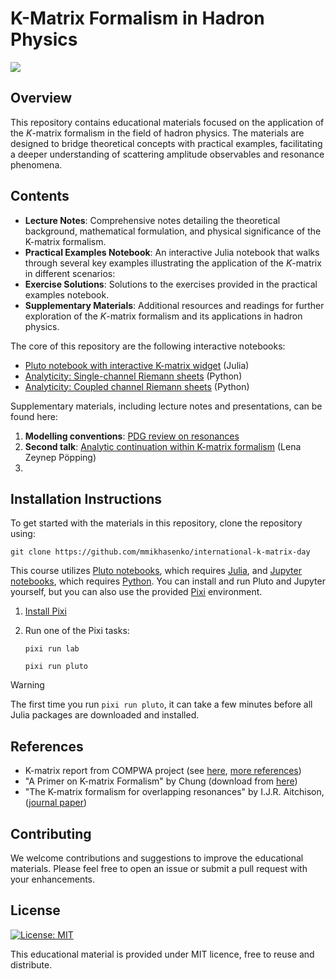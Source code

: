 # K-Matrix Formalism in Hadron Physics

[![](https://indico.cern.ch/event/1397619/logo-3676420921.png)](https://indico.cern.ch/event/1397619)

## Overview

This repository contains educational materials focused on the application of the $K$-matrix formalism in the field of hadron physics. The materials are designed to bridge theoretical concepts with practical examples, facilitating a deeper understanding of scattering amplitude observables and resonance phenomena.

## Contents

- **Lecture Notes**: Comprehensive notes detailing the theoretical background, mathematical formulation, and physical significance of the K-matrix formalism.
- **Practical Examples Notebook**: An interactive Julia notebook that walks through several key examples illustrating the application of the $K$-matrix in different scenarios:
- **Exercise Solutions**: Solutions to the exercises provided in the practical examples notebook.
- **Supplementary Materials**: Additional resources and readings for further exploration of the $K$-matrix formalism and its applications in hadron physics.

The core of this repository are the following interactive notebooks:

- [Pluto notebook with interactive K-matrix widget](./docs/K-matrix.jl) (Julia)
- [Analyticity: Single-channel Riemann sheets](./docs/analyticity-1channel.ipynb) (Python)
- [Analyticity: Coupled channel Riemann sheets](./docs/analyticity-2channel.ipynb) (Python)

Supplementary materials, including lecture notes and presentations, can be found here:

1. **Modelling conventions**: [PDG review on resonances](https://pdg.lbl.gov/2023/reviews/rpp2023-rev-resonances.pdf)
2. **Second talk**: [Analytic continuation within K-matrix formalism](additional_materials/Analytic_continuation_ComPWA.pdf) (Lena Zeynep Pöpping)
3.

## Installation Instructions

To get started with the materials in this repository, clone the repository using:

```shell
git clone https://github.com/mmikhasenko/international-k-matrix-day
```

This course utilizes [Pluto notebooks](https://plutojl.org/), which requires [Julia](https://julialang.org/), and [Jupyter notebooks](https://jupyter.org), which requires [Python](https://www.python.org/downloads). You can install and run Pluto and Jupyter yourself, but you can also use the provided [Pixi](https://pixi.sh) environment.

1. [Install Pixi](https://pixi.sh/latest/#installation)
2. Run one of the Pixi tasks:

   ```shell
   pixi run lab
   ```

   ```shell
   pixi run pluto
   ```

> [!WARNING]
> The first time you run `pixi run pluto`, it can take a few minutes before all Julia packages are downloaded and installed.

## References

- K-matrix report from COMPWA project (see [here](https://ampform.readthedocs.io/stable/usage/dynamics/k-matrix/), [more references](https://ampform.readthedocs.io/stable/references/))
- "A Primer on K-matrix Formalism" by Chung (download from [here](https://citeseerx.ist.psu.edu/document?repid=rep1&type=pdf&doi=88b101a5300736f78293cf10116c32e5d25e3c91))
- "The K-matrix formalism for overlapping resonances" by I.J.R. Aitchison, ([journal paper](https://www.sciencedirect.com/science/article/pii/0375947472903053))

## Contributing

We welcome contributions and suggestions to improve the educational materials. Please feel free to open an issue or submit a pull request with your enhancements.

## License

[![License: MIT](https://img.shields.io/badge/License-MIT-yellow.svg)](https://opensource.org/licenses/MIT)

This educational material is provided under MIT licence, free to reuse and distribute.
